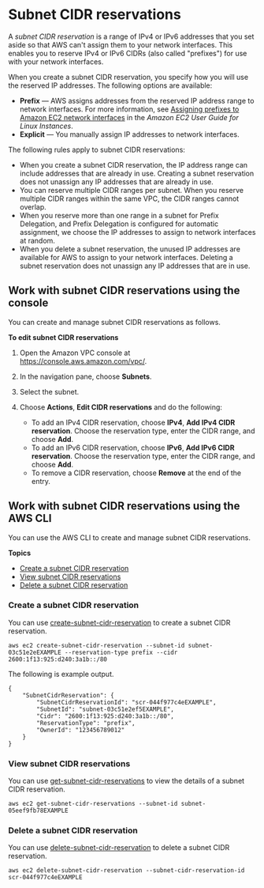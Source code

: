 # Subnet CIDR reservations<a name="subnet-cidr-reservation"></a>

A *subnet CIDR reservation* is a range of IPv4 or IPv6 addresses that you set aside so that AWS can't assign them to your network interfaces\. This enables you to reserve IPv4 or IPv6 CIDRs \(also called "prefixes"\) for use with your network interfaces\.

When you create a subnet CIDR reservation, you specify how you will use the reserved IP addresses\. The following options are available:
+ **Prefix** — AWS assigns addresses from the reserved IP address range to network interfaces\. For more information, see [Assigning prefixes to Amazon EC2 network interfaces](https://docs.aws.amazon.com/AWSEC2/latest/UserGuide/ec2-prefix-eni.html) in the *Amazon EC2 User Guide for Linux Instances*\.
+ **Explicit** — You manually assign IP addresses to network interfaces\.

The following rules apply to subnet CIDR reservations:
+ When you create a subnet CIDR reservation, the IP address range can include addresses that are already in use\. Creating a subnet reservation does not unassign any IP addresses that are already in use\.
+ You can reserve multiple CIDR ranges per subnet\. When you reserve multiple CIDR ranges within the same VPC, the CIDR ranges cannot overlap\.
+ When you reserve more than one range in a subnet for Prefix Delegation, and Prefix Delegation is configured for automatic assignment, we choose the IP addresses to assign to network interfaces at random\.
+ When you delete a subnet reservation, the unused IP addresses are available for AWS to assign to your network interfaces\. Deleting a subnet reservation does not unassign any IP addresses that are in use\.

## Work with subnet CIDR reservations using the console<a name="edit-subnet-cidr-reservations"></a>

You can create and manage subnet CIDR reservations as follows\.

**To edit subnet CIDR reservations**

1. Open the Amazon VPC console at [https://console\.aws\.amazon\.com/vpc/](https://console.aws.amazon.com/vpc/)\.

1. In the navigation pane, choose **Subnets**\.

1. Select the subnet\.

1. Choose **Actions**, **Edit CIDR reservations** and do the following:
   + To add an IPv4 CIDR reservation, choose **IPv4**, **Add IPv4 CIDR reservation**\. Choose the reservation type, enter the CIDR range, and choose **Add**\.
   + To add an IPv6 CIDR reservation, choose **IPv6**, **Add IPv6 CIDR reservation**\. Choose the reservation type, enter the CIDR range, and choose **Add**\.
   + To remove a CIDR reservation, choose **Remove** at the end of the entry\.

## Work with subnet CIDR reservations using the AWS CLI<a name="work-with-subnet-cidr-reservations"></a>

You can use the AWS CLI to create and manage subnet CIDR reservations\.

**Topics**
+ [Create a subnet CIDR reservation](#Create-subnet-cidr-reservations)
+ [View subnet CIDR reservations](#view-subnet-cidr-reservations)
+ [Delete a subnet CIDR reservation](#delete-subnet-cidr-reservations)

### Create a subnet CIDR reservation<a name="Create-subnet-cidr-reservations"></a>

You can use [create\-subnet\-cidr\-reservation](https://docs.aws.amazon.com/cli/latest/reference/ec2/create-subnet-cidr-reservation.html) to create a subnet CIDR reservation\.

```
aws ec2 create-subnet-cidr-reservation --subnet-id subnet-03c51e2eEXAMPLE --reservation-type prefix --cidr 2600:1f13:925:d240:3a1b::/80
```

The following is example output\.

```
{
    "SubnetCidrReservation": {
        "SubnetCidrReservationId": "scr-044f977c4eEXAMPLE",
        "SubnetId": "subnet-03c51e2ef5EXAMPLE",
        "Cidr": "2600:1f13:925:d240:3a1b::/80",
        "ReservationType": "prefix",
        "OwnerId": "123456789012"
    }
}
```

### View subnet CIDR reservations<a name="view-subnet-cidr-reservations"></a>

You can use [get\-subnet\-cidr\-reservations](https://docs.aws.amazon.com/cli/latest/reference/ec2/get-subnet-cidr-reservations.html) to view the details of a subnet CIDR reservation\.

```
aws ec2 get-subnet-cidr-reservations --subnet-id subnet-05eef9fb78EXAMPLE
```

### Delete a subnet CIDR reservation<a name="delete-subnet-cidr-reservations"></a>

You can use [delete\-subnet\-cidr\-reservation](https://docs.aws.amazon.com/cli/latest/reference/ec2/delete-subnet-cidr-reservation.html) to delete a subnet CIDR reservation\.

```
aws ec2 delete-subnet-cidr-reservation --subnet-cidr-reservation-id scr-044f977c4eEXAMPLE
```